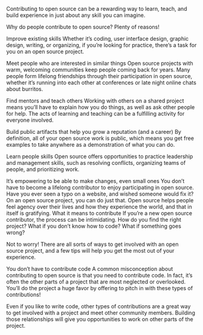 Contributing to open source can be a rewarding way to learn, teach, and build experience in just about any skill you can imagine.

Why do people contribute to open source? Plenty of reasons!

Improve existing skills Whether it’s coding, user interface design, graphic design, writing, or organizing, if you’re looking for practice, there’s a task for you on an open source project.

Meet people who are interested in similar things Open source projects with warm, welcoming communities keep people coming back for years. Many people form lifelong friendships through their participation in open source, whether it’s running into each other at conferences or late night online chats about burritos.

Find mentors and teach others Working with others on a shared project means you’ll have to explain how you do things, as well as ask other people for help. The acts of learning and teaching can be a fulfilling activity for everyone involved.

Build public artifacts that help you grow a reputation (and a career) By definition, all of your open source work is public, which means you get free examples to take anywhere as a demonstration of what you can do.

Learn people skills Open source offers opportunities to practice leadership and management skills, such as resolving conflicts, organizing teams of people, and prioritizing work.

It’s empowering to be able to make changes, even small ones You don’t have to become a lifelong contributor to enjoy participating in open source. Have you ever seen a typo on a website, and wished someone would fix it? On an open source project, you can do just that. Open source helps people feel agency over their lives and how they experience the world, and that in itself is gratifying. What it means to contribute If you’re a new open source contributor, the process can be intimidating. How do you find the right project? What if you don’t know how to code? What if something goes wrong?

Not to worry! There are all sorts of ways to get involved with an open source project, and a few tips will help you get the most out of your experience.

You don’t have to contribute code A common misconception about contributing to open source is that you need to contribute code. In fact, it’s often the other parts of a project that are most neglected or overlooked. You’ll do the project a huge favor by offering to pitch in with these types of contributions!

Even if you like to write code, other types of contributions are a great way to get involved with a project and meet other community members. Building those relationships will give you opportunities to work on other parts of the project.
